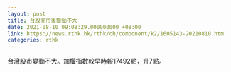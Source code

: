 ```yaml
---
layout: post
title: 台股開市後變動不大
date: 2021-08-10 09:08:29.000000000 +08:00
link: https://news.rthk.hk/rthk/ch/component/k2/1605143-20210810.htm
categories: rthk
---
```


台灣股市變動不大。加權指數較早時報17492點，升7點。
